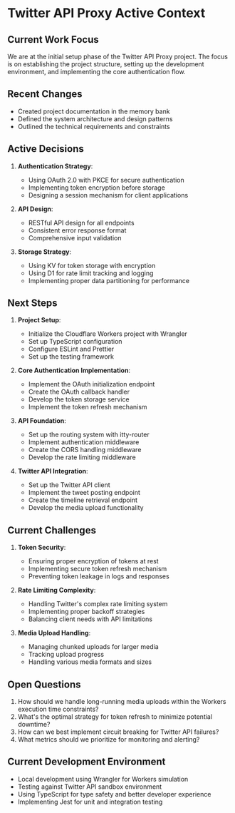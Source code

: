 # Twitter API Proxy Active Context

## Current Work Focus

We are at the initial setup phase of the Twitter API Proxy project. The focus is on establishing the project structure, setting up the development environment, and implementing the core authentication flow.

## Recent Changes

- Created project documentation in the memory bank
- Defined the system architecture and design patterns
- Outlined the technical requirements and constraints

## Active Decisions

1. **Authentication Strategy**:
   - Using OAuth 2.0 with PKCE for secure authentication
   - Implementing token encryption before storage
   - Designing a session mechanism for client applications

2. **API Design**:
   - RESTful API design for all endpoints
   - Consistent error response format
   - Comprehensive input validation

3. **Storage Strategy**:
   - Using KV for token storage with encryption
   - Using D1 for rate limit tracking and logging
   - Implementing proper data partitioning for performance

## Next Steps

1. **Project Setup**:
   - Initialize the Cloudflare Workers project with Wrangler
   - Set up TypeScript configuration
   - Configure ESLint and Prettier
   - Set up the testing framework

2. **Core Authentication Implementation**:
   - Implement the OAuth initialization endpoint
   - Create the OAuth callback handler
   - Develop the token storage service
   - Implement the token refresh mechanism

3. **API Foundation**:
   - Set up the routing system with itty-router
   - Implement authentication middleware
   - Create the CORS handling middleware
   - Develop the rate limiting middleware

4. **Twitter API Integration**:
   - Set up the Twitter API client
   - Implement the tweet posting endpoint
   - Create the timeline retrieval endpoint
   - Develop the media upload functionality

## Current Challenges

1. **Token Security**:
   - Ensuring proper encryption of tokens at rest
   - Implementing secure token refresh mechanism
   - Preventing token leakage in logs and responses

2. **Rate Limiting Complexity**:
   - Handling Twitter's complex rate limiting system
   - Implementing proper backoff strategies
   - Balancing client needs with API limitations

3. **Media Upload Handling**:
   - Managing chunked uploads for larger media
   - Tracking upload progress
   - Handling various media formats and sizes

## Open Questions

1. How should we handle long-running media uploads within the Workers execution time constraints?
2. What's the optimal strategy for token refresh to minimize potential downtime?
3. How can we best implement circuit breaking for Twitter API failures?
4. What metrics should we prioritize for monitoring and alerting?

## Current Development Environment

- Local development using Wrangler for Workers simulation
- Testing against Twitter API sandbox environment
- Using TypeScript for type safety and better developer experience
- Implementing Jest for unit and integration testing
